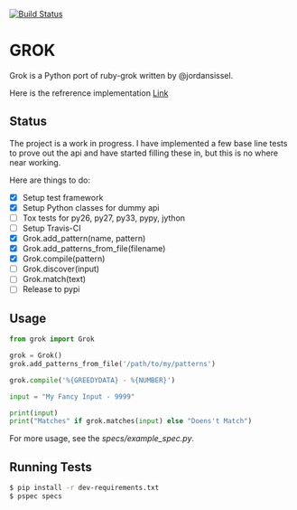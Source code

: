 [![Build Status](https://travis-ci.org/sherzberg/python-grok.png?branch=master)](https://travis-ci.org/sherzberg/python-grok)

GROK
====

Grok is a Python port of ruby-grok written by @jordansissel.

Here is the refrerence implementation [Link](https://github.com/jordansissel/ruby-grok)


Status
------

The project is a work in progress. I have implemented a few base line tests to prove out the api and have started filling these in, but this is no where near working.

Here are things to do:

- [x] Setup test framework
- [x] Setup Python classes for dummy api
- [ ] Tox tests for py26, py27, py33, pypy, jython
- [ ] Setup Travis-CI
- [x] Grok.add\_pattern(name, pattern)
- [x] Grok.add\_patterns\_from\_file(filename)
- [x] Grok.compile(pattern)
- [ ] Grok.discover(input)
- [ ] Grok.match(text)
- [ ] Release to pypi

Usage
-----

```python
from grok import Grok

grok = Grok()
grok.add_patterns_from_file('/path/to/my/patterns')

grok.compile('%{GREEDYDATA} - %{NUMBER}')

input = "My Fancy Input - 9999"

print(input)
print("Matches" if grok.matches(input) else "Doens't Match")
```

For more usage, see the _specs/example_spec.py_.

Running Tests
-------------

```bash
$ pip install -r dev-requirements.txt
$ pspec specs
```
